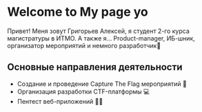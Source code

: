 # Welcome to My page yo

Привет! Меня зовут Григорьев Алексей, я студент 2-го курса магистратуры в ИТМО.
А также я... Product-manager, ИБ-шник, организатор мероприятий и немного разработчик🙌

## Основные направления деятельности
- Создание и проведение Capture The Flag мероприятий 🚩
- Организация разработки CTF-платформы 💻
- Пентест веб-приложений 🧑‍💻
